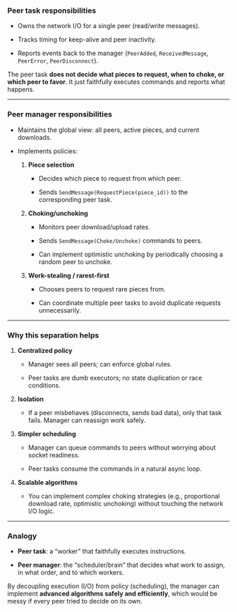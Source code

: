 ### **Peer task responsibilities**

- Owns the network I/O for a single peer (read/write messages).
    
- Tracks timing for keep-alive and peer inactivity.
    
- Reports events back to the manager (`PeerAdded`, `ReceivedMessage`, `PeerError`, `PeerDisconnect`).
    

The peer task **does not decide what pieces to request, when to choke, or which peer to favor**. It just faithfully executes commands and reports what happens.

---

### **Peer manager responsibilities**

- Maintains the global view: all peers, active pieces, and current downloads.
    
- Implements policies:
    
    1. **Piece selection**
        
        - Decides which piece to request from which peer.
            
        - Sends `SendMessage(RequestPiece(piece_id))` to the corresponding peer task.
            
    2. **Choking/unchoking**
        
        - Monitors peer download/upload rates.
            
        - Sends `SendMessage(Choke/Unchoke)` commands to peers.
            
        - Can implement optimistic unchoking by periodically choosing a random peer to unchoke.
            
    3. **Work-stealing / rarest-first**
        
        - Chooses peers to request rare pieces from.
            
        - Can coordinate multiple peer tasks to avoid duplicate requests unnecessarily.
            

---

### **Why this separation helps**

1. **Centralized policy**
    
    - Manager sees all peers; can enforce global rules.
        
    - Peer tasks are dumb executors; no state duplication or race conditions.
        
2. **Isolation**
    
    - If a peer misbehaves (disconnects, sends bad data), only that task fails. Manager can reassign work safely.
        
3. **Simpler scheduling**
    
    - Manager can queue commands to peers without worrying about socket readiness.
        
    - Peer tasks consume the commands in a natural async loop.
        
4. **Scalable algorithms**
    
    - You can implement complex choking strategies (e.g., proportional download rate, optimistic unchoking) without touching the network I/O logic.
        

---

### **Analogy**

- **Peer task**: a “worker” that faithfully executes instructions.
    
- **Peer manager**: the “scheduler/brain” that decides what work to assign, in what order, and to which workers.
    

By decoupling execution (I/O) from policy (scheduling), the manager can implement **advanced algorithms safely and efficiently**, which would be messy if every peer tried to decide on its own.
